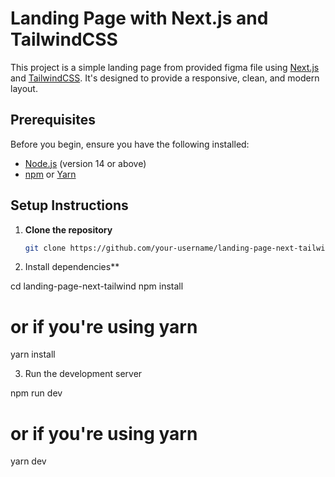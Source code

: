 # Landing Page with Next.js and TailwindCSS

This project is a simple landing page from provided figma file using [Next.js](https://nextjs.org/) and [TailwindCSS](https://tailwindcss.com/). It's designed to provide a responsive, clean, and modern layout.
## Prerequisites

Before you begin, ensure you have the following installed:

- [Node.js](https://nodejs.org/) (version 14 or above)
- [npm](https://www.npmjs.com/) or [Yarn](https://yarnpkg.com/)

## Setup Instructions

1. **Clone the repository**

   ```bash
   git clone https://github.com/your-username/landing-page-next-tailwind.git

2. Install dependencies**

cd landing-page-next-tailwind
npm install
# or if you're using yarn
yarn install

3. Run the development server

npm run dev
# or if you're using yarn
yarn dev


